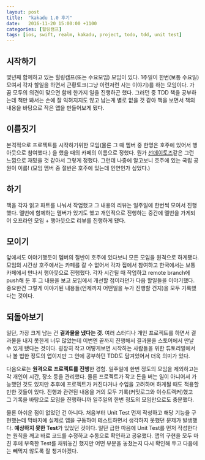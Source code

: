 ```yaml
---
layout: post
title:  "kakadu 1.0 후기"
date:   2016-11-20 15:00:00 +1100
categories: [힐링캠프]
tags: [ios, swift, realm, kakadu, project, todo, tdd, unit test]
---
```


## 시작하기

몇년째 함께하고 있는 힐링캠프(또는 수요모임) 모임이 있다.
1주일이 한번(보통 수요일) 모여서 각자 할일을 하면서 근황토크(그냥 이런저런 사는 이야기)를 하는 모임이다.
가끔 모두의 의견이 맞으면 함께 한가지 일을 진행하곤 했다.
그러던 중 TDD 책을 공부하는데 책만 봐서는 손에 잘 익혀지지도 않고 남는게 별로 없을 것 같아 책을 보면서 책의 내용을 바탕으로 작은 앱을 만들어보게 됐다.

## 이름짓기

본격적으로 프로젝트를 시작하기위한 모임(물론 그 때 멤버 중 한명은 호주에 있어서 행아웃으로 참여했다.) 을 했을 때의 카페의 이름으로 정했다.
뭔가 [선데이토즈](http://corp.sundaytoz.com)같은 그런 느낌으로 재밌을 것 같아서 그렇게 정했다.
그런데 나중에 알고보니 호주에 있는 국립 공원이 이름!
(모임 멤버 중 절반은 호주에 있는데 인연인가 싶었다.)

## 하기

책을 각자 읽고 파트를 나눠서 작업했고 그 내용의 리뷰는 일주일에 한번씩 모여서 진행했다.
멜번에 함께하는 멤버가 있기도 했고 개인적으로 진행하는 중간에 멜번을 가게되어 오프라인 모임 + 행아웃으로 리뷰를 진행하게 됐다.

## 모이기

앞에서도 이야기했듯이 멤버의 절반이 호주에 있다보니 모든 모임을 원격으로 하게됐다.
모임의 시간상 호주에서는 카페를 갈 수 없어서 각자 집에서 참여하고 한국에서는 보통 카페에서 만나서 행아웃으로 진행했다.
각자 시간될 때 작업하고 remote branch에 push해 둔 후 그 내용을 보고 모임에서 개선할 점이라던가 다음 할일들을 이야기했다.
중요한건 그렇게 이야기된 내용들(언제까지 어떤일을 누가 진행할 건지)을 모두 기록했다는 것이다.

## 되돌아보기

일단, 가장 크게 남는 건 **결과물을 냈다는 것**.
여러 스터디나 개인 프로젝트를 하면서 결과물을 내지 못한게 너무 많았는데 이번엔 끝까지 진행해서 결과물을 스토어에서 만날 수 있게 됐다는 것이다.
굉장히 작고 어떻게보면 시작하는 사람들을 위한 튜토리얼에서나 볼 법한 정도의 앱이지만 그 안에 공부하던 TDD도 담겨있어서 더욱 의미가 있다.

다음으로는 **원격으로 프로젝트를 진행**한 경험.
일주일에 한번 정도의 모임을 제외하고는 각 개인이 시간, 장소 등을 관리했다.
물론 프로젝트가 작고 돈을 버는 일이 아니어서 가능했던 것도 있지만 추후에 프로젝트가 커진다거나 수입을 고려하며 하게될 때도 적용할만한 것들이 있다.
진행과 관련된 내용을 거의 모두 기록(커밋로그와 이슈트랙커)했고 그 기록을 바탕으로 모임을 진행하니까 일주일의 한번 정도의 모임만으로도 충분했다.

물론 아쉬운 점이 없었던 건 아니다.
처음부터 Unit Test 먼저 작성하고 해당 기능을 구현했는데 막바지에 실제로 앱을 구동하여 테스트하면서 생각하지 못했던 문제가 발생했다.
**예상하지 못한 Test**가 있었던 것이다.
일단 급한 마음에 Unit Test를 먼저 작성한다는 원칙을 깨고 바로 코드를 수정하고 수동으로 확인하고 공유했다.
앱의 구현을 모두 마친 후에 부족한 Test를 채워놓긴 했지만 어떤 부분을 놓쳤는지 다시 확인해 두고 다음에는 빼먹지 않도록 잘 챙겨야겠다.

